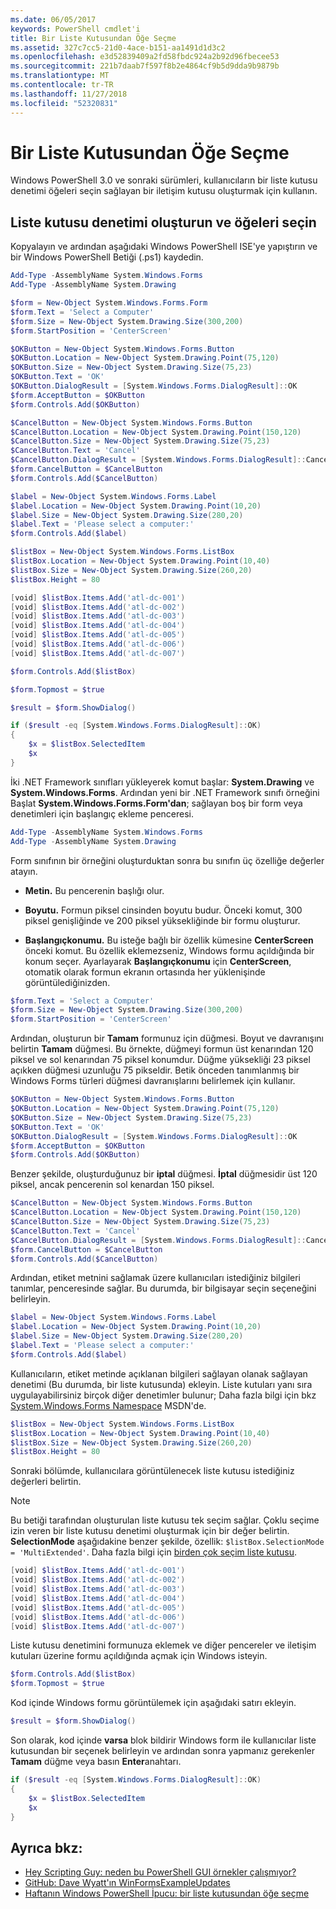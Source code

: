 ```yaml
---
ms.date: 06/05/2017
keywords: PowerShell cmdlet'i
title: Bir Liste Kutusundan Öğe Seçme
ms.assetid: 327c7cc5-21d0-4ace-b151-aa1491d1d3c2
ms.openlocfilehash: e3d52839409a2fd58fbdc924a2b92d96fbecee53
ms.sourcegitcommit: 221b7daab7f597f8b2e4864cf9b5d9dda9b9879b
ms.translationtype: MT
ms.contentlocale: tr-TR
ms.lasthandoff: 11/27/2018
ms.locfileid: "52320831"
---
```

# <a name="selecting-items-from-a-list-box"></a>Bir Liste Kutusundan Öğe Seçme

Windows PowerShell 3.0 ve sonraki sürümleri, kullanıcıların bir liste kutusu denetimi öğeleri seçin sağlayan bir iletişim kutusu oluşturmak için kullanın.

## <a name="create-a-list-box-control-and-select-items-from-it"></a>Liste kutusu denetimi oluşturun ve öğeleri seçin

Kopyalayın ve ardından aşağıdaki Windows PowerShell ISE'ye yapıştırın ve bir Windows PowerShell Betiği (.ps1) kaydedin.

```powershell
Add-Type -AssemblyName System.Windows.Forms
Add-Type -AssemblyName System.Drawing

$form = New-Object System.Windows.Forms.Form
$form.Text = 'Select a Computer'
$form.Size = New-Object System.Drawing.Size(300,200)
$form.StartPosition = 'CenterScreen'

$OKButton = New-Object System.Windows.Forms.Button
$OKButton.Location = New-Object System.Drawing.Point(75,120)
$OKButton.Size = New-Object System.Drawing.Size(75,23)
$OKButton.Text = 'OK'
$OKButton.DialogResult = [System.Windows.Forms.DialogResult]::OK
$form.AcceptButton = $OKButton
$form.Controls.Add($OKButton)

$CancelButton = New-Object System.Windows.Forms.Button
$CancelButton.Location = New-Object System.Drawing.Point(150,120)
$CancelButton.Size = New-Object System.Drawing.Size(75,23)
$CancelButton.Text = 'Cancel'
$CancelButton.DialogResult = [System.Windows.Forms.DialogResult]::Cancel
$form.CancelButton = $CancelButton
$form.Controls.Add($CancelButton)

$label = New-Object System.Windows.Forms.Label
$label.Location = New-Object System.Drawing.Point(10,20)
$label.Size = New-Object System.Drawing.Size(280,20)
$label.Text = 'Please select a computer:'
$form.Controls.Add($label)

$listBox = New-Object System.Windows.Forms.ListBox
$listBox.Location = New-Object System.Drawing.Point(10,40)
$listBox.Size = New-Object System.Drawing.Size(260,20)
$listBox.Height = 80

[void] $listBox.Items.Add('atl-dc-001')
[void] $listBox.Items.Add('atl-dc-002')
[void] $listBox.Items.Add('atl-dc-003')
[void] $listBox.Items.Add('atl-dc-004')
[void] $listBox.Items.Add('atl-dc-005')
[void] $listBox.Items.Add('atl-dc-006')
[void] $listBox.Items.Add('atl-dc-007')

$form.Controls.Add($listBox)

$form.Topmost = $true

$result = $form.ShowDialog()

if ($result -eq [System.Windows.Forms.DialogResult]::OK)
{
    $x = $listBox.SelectedItem
    $x
}
```

İki .NET Framework sınıfları yükleyerek komut başlar: **System.Drawing** ve **System.Windows.Forms**. Ardından yeni bir .NET Framework sınıfı örneğini Başlat **System.Windows.Forms.Form'dan**; sağlayan boş bir form veya denetimleri için başlangıç ekleme penceresi.

```powershell
Add-Type -AssemblyName System.Windows.Forms
Add-Type -AssemblyName System.Drawing
```

Form sınıfının bir örneğini oluşturduktan sonra bu sınıfın üç özelliğe değerler atayın.

- **Metin.** Bu pencerenin başlığı olur.

- **Boyutu.** Formun piksel cinsinden boyutu budur. Önceki komut, 300 piksel genişliğinde ve 200 piksel yüksekliğinde bir formu oluşturur.

- **Başlangıçkonumu.** Bu isteğe bağlı bir özellik kümesine **CenterScreen** önceki komut. Bu özellik eklemezseniz, Windows formu açıldığında bir konum seçer. Ayarlayarak **Başlangıçkonumu** için **CenterScreen**, otomatik olarak formun ekranın ortasında her yüklenişinde görüntülediğinizden.

```powershell
$form.Text = 'Select a Computer'
$form.Size = New-Object System.Drawing.Size(300,200)
$form.StartPosition = 'CenterScreen'
```

Ardından, oluşturun bir **Tamam** formunuz için düğmesi. Boyut ve davranışını belirtin **Tamam** düğmesi. Bu örnekte, düğmeyi formun üst kenarından 120 piksel ve sol kenarından 75 piksel konumdur. Düğme yüksekliği 23 piksel açıkken düğmesi uzunluğu 75 pikseldir. Betik önceden tanımlanmış bir Windows Forms türleri düğmesi davranışlarını belirlemek için kullanır.

```powershell
$OKButton = New-Object System.Windows.Forms.Button
$OKButton.Location = New-Object System.Drawing.Point(75,120)
$OKButton.Size = New-Object System.Drawing.Size(75,23)
$OKButton.Text = 'OK'
$OKButton.DialogResult = [System.Windows.Forms.DialogResult]::OK
$form.AcceptButton = $OKButton
$form.Controls.Add($OKButton)
```

Benzer şekilde, oluşturduğunuz bir **iptal** düğmesi. **İptal** düğmesidir üst 120 piksel, ancak pencerenin sol kenardan 150 piksel.

```powershell
$CancelButton = New-Object System.Windows.Forms.Button
$CancelButton.Location = New-Object System.Drawing.Point(150,120)
$CancelButton.Size = New-Object System.Drawing.Size(75,23)
$CancelButton.Text = 'Cancel'
$CancelButton.DialogResult = [System.Windows.Forms.DialogResult]::Cancel
$form.CancelButton = $CancelButton
$form.Controls.Add($CancelButton)
```

Ardından, etiket metnini sağlamak üzere kullanıcıları istediğiniz bilgileri tanımlar, penceresinde sağlar. Bu durumda, bir bilgisayar seçin seçeneğini belirleyin.

```powershell
$label = New-Object System.Windows.Forms.Label
$label.Location = New-Object System.Drawing.Point(10,20)
$label.Size = New-Object System.Drawing.Size(280,20)
$label.Text = 'Please select a computer:'
$form.Controls.Add($label)
```

Kullanıcıların, etiket metinde açıklanan bilgileri sağlayan olanak sağlayan denetimi (Bu durumda, bir liste kutusunda) ekleyin. Liste kutuları yanı sıra uygulayabilirsiniz birçok diğer denetimler bulunur; Daha fazla bilgi için bkz [System.Windows.Forms Namespace](https://msdn.microsoft.com/library/k50ex0x9(v=vs.110).aspx) MSDN'de.

```powershell
$listBox = New-Object System.Windows.Forms.ListBox
$listBox.Location = New-Object System.Drawing.Point(10,40)
$listBox.Size = New-Object System.Drawing.Size(260,20)
$listBox.Height = 80
```

Sonraki bölümde, kullanıcılara görüntülenecek liste kutusu istediğiniz değerleri belirtin.

> [!NOTE]
> Bu betiği tarafından oluşturulan liste kutusu tek seçim sağlar. Çoklu seçime izin veren bir liste kutusu denetimi oluşturmak için bir değer belirtin. **SelectionMode** aşağıdakine benzer şekilde, özellik: `$listBox.SelectionMode = 'MultiExtended'`. Daha fazla bilgi için [birden çok seçim liste kutusu](Multiple-selection-List-Boxes.md).

```powershell
[void] $listBox.Items.Add('atl-dc-001')
[void] $listBox.Items.Add('atl-dc-002')
[void] $listBox.Items.Add('atl-dc-003')
[void] $listBox.Items.Add('atl-dc-004')
[void] $listBox.Items.Add('atl-dc-005')
[void] $listBox.Items.Add('atl-dc-006')
[void] $listBox.Items.Add('atl-dc-007')
```

Liste kutusu denetimini formunuza eklemek ve diğer pencereler ve iletişim kutuları üzerine formu açıldığında açmak için Windows isteyin.

```powershell
$form.Controls.Add($listBox)
$form.Topmost = $true
```

Kod içinde Windows formu görüntülemek için aşağıdaki satırı ekleyin.

```powershell
$result = $form.ShowDialog()
```

Son olarak, kod içinde **varsa** blok bildirir Windows form ile kullanıcılar liste kutusundan bir seçenek belirleyin ve ardından sonra yapmanız gerekenler **Tamam** düğme veya basın **Enter**anahtarı.

```powershell
if ($result -eq [System.Windows.Forms.DialogResult]::OK)
{
    $x = $listBox.SelectedItem
    $x
}
```

## <a name="see-also"></a>Ayrıca bkz:

- [Hey Scripting Guy: neden bu PowerShell GUI örnekler çalışmıyor?](https://go.microsoft.com/fwlink/?LinkId=506644)
- [GitHub: Dave Wyatt'ın WinFormsExampleUpdates](https://github.com/dlwyatt/WinFormsExampleUpdates)
- [Haftanın Windows PowerShell İpucu: bir liste kutusundan öğe seçme](https://technet.microsoft.com/library/ff730949.aspx)